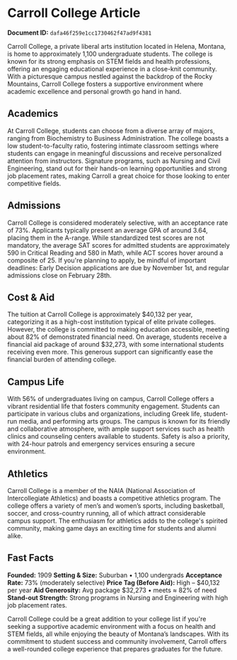# Carroll College Article

**Document ID:** `dafa46f259e1cc1730462f47ad9f4381`

Carroll College, a private liberal arts institution located in Helena, Montana, is home to approximately 1,100 undergraduate students. The college is known for its strong emphasis on STEM fields and health professions, offering an engaging educational experience in a close-knit community. With a picturesque campus nestled against the backdrop of the Rocky Mountains, Carroll College fosters a supportive environment where academic excellence and personal growth go hand in hand.

## Academics
At Carroll College, students can choose from a diverse array of majors, ranging from Biochemistry to Business Administration. The college boasts a low student-to-faculty ratio, fostering intimate classroom settings where students can engage in meaningful discussions and receive personalized attention from instructors. Signature programs, such as Nursing and Civil Engineering, stand out for their hands-on learning opportunities and strong job placement rates, making Carroll a great choice for those looking to enter competitive fields.

## Admissions
Carroll College is considered moderately selective, with an acceptance rate of 73%. Applicants typically present an average GPA of around 3.64, placing them in the A-range. While standardized test scores are not mandatory, the average SAT scores for admitted students are approximately 590 in Critical Reading and 580 in Math, while ACT scores hover around a composite of 25. If you're planning to apply, be mindful of important deadlines: Early Decision applications are due by November 1st, and regular admissions close on February 28th.

## Cost & Aid
The tuition at Carroll College is approximately $40,132 per year, categorizing it as a high-cost institution typical of elite private colleges. However, the college is committed to making education accessible, meeting about 82% of demonstrated financial need. On average, students receive a financial aid package of around $32,273, with some international students receiving even more. This generous support can significantly ease the financial burden of attending college.

## Campus Life
With 56% of undergraduates living on campus, Carroll College offers a vibrant residential life that fosters community engagement. Students can participate in various clubs and organizations, including Greek life, student-run media, and performing arts groups. The campus is known for its friendly and collaborative atmosphere, with ample support services such as health clinics and counseling centers available to students. Safety is also a priority, with 24-hour patrols and emergency services ensuring a secure environment.

## Athletics
Carroll College is a member of the NAIA (National Association of Intercollegiate Athletics) and boasts a competitive athletics program. The college offers a variety of men’s and women’s sports, including basketball, soccer, and cross-country running, all of which attract considerable campus support. The enthusiasm for athletics adds to the college's spirited community, making game days an exciting time for students and alumni alike.

## Fast Facts
**Founded:** 1909
**Setting & Size:** Suburban • 1,100 undergrads
**Acceptance Rate:** 73% (moderately selective)
**Price Tag (Before Aid):** High – $40,132 per year
**Aid Generosity:** Avg package $32,273 • meets ≈ 82% of need
**Stand-out Strength:** Strong programs in Nursing and Engineering with high job placement rates.

Carroll College could be a great addition to your college list if you're seeking a supportive academic environment with a focus on health and STEM fields, all while enjoying the beauty of Montana’s landscapes. With its commitment to student success and community involvement, Carroll offers a well-rounded college experience that prepares graduates for the future.
